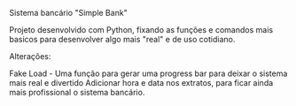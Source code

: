 Sistema bancário "Simple Bank"

Projeto desenvolvido com Python, fixando as funções e comandos mais basicos para desenvolver algo mais "real" e de uso cotidiano.

Alterações:

Fake Load - Uma função para gerar uma progress bar para deixar o sistema mais real e divertido
Adicionar hora e data nos extratos, para ficar ainda mais profissional o sistema bancário.
